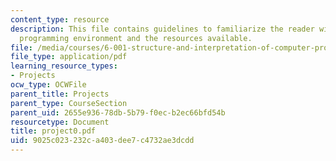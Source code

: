 ```yaml
---
content_type: resource
description: This file contains guidelines to familiarize the reader with the Scheme
  programming environment and the resources available.
file: /media/courses/6-001-structure-and-interpretation-of-computer-programs-spring-2005/9025c023232ca403dee7c4732ae3dcdd_project0.pdf
file_type: application/pdf
learning_resource_types:
- Projects
ocw_type: OCWFile
parent_title: Projects
parent_type: CourseSection
parent_uid: 2655e936-78db-5b79-f0ec-b2ec66bfd54b
resourcetype: Document
title: project0.pdf
uid: 9025c023-232c-a403-dee7-c4732ae3dcdd
---
```

